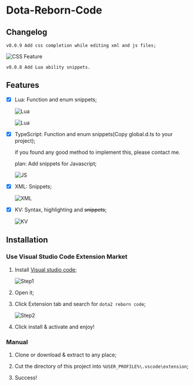 # Dota-Reborn-Code

## Changelog

    v0.0.9 Add css completion while editing xml and js files;

![CSS Feature](https://github.com/XavierCHN/Dota-Reborn-Code/raw/master/images/css.png)

    v0.0.8 Add Lua ability snippets.

## Features

- [x] Lua: Function and enum snippets;

    ![Lua](https://github.com/XavierCHN/Dota-Reborn-Code/raw/master/images/usage_1.png)

    ![Lua](https://github.com/XavierCHN/Dota-Reborn-Code/raw/master/images/usage_2.png)

- [x] TypeScript: Function and enum snippets(Copy global.d.ts to your project);

    if you found any good method to implement this, please contact me.

    plan: Add snippets for Javascript;

    ![JS](https://github.com/XavierCHN/Dota-Reborn-Code/raw/master/images/usage_3.png)

- [x] XML: Snippets;

    ![XML](https://github.com/XavierCHN/Dota-Reborn-Code/raw/master/images/usage_5.png)

- [x] KV: Syntax, highlighting and ~~snippets~~;

    ![KV](https://github.com/XavierCHN/Dota-Reborn-Code/raw/master/images/usage_4.png)

## Installation

### Use Visual Studio Code Extension Market 

1. Install [Visual studio code](https://code.visualstudio.com/);

    ![Step1](https://github.com/XavierCHN/Dota-Reborn-Code/raw/master/images/installation_1.png)

2. Open it;
3. Click Extension tab and search for `dota2 reborn code`;
    
    ![Step2](https://github.com/XavierCHN/Dota-Reborn-Code/raw/master/images/installation_2.png)

4. Click install & activate and enjoy!

### Manual

1. Clone or download & extract to any place;

2. Cut the directory of this project into `%USER_PROFILE%\.vscode\extension`;

3. Success!